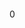 <section class="header">
    <a href="/" title="normal homepage">
        <svg xmlns="http://www.w3.org/2000/svg" class="icon icon-normal"><use href="/icons.svg#normal"></use></svg>
    </a>
    <div class="header-cart">
        <p class="header-cart-text">0</p>
        <svg xmlns="http://www.w3.org/2000/svg" class="icon icon-pint"><use href="/icons.svg#pint"></use></svg>
</section>
